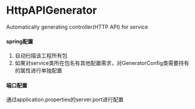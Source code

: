 # HttpAPIGenerator
Automatically generating controller(HTTP API) for service

#### spring配置
1. 自动扫描该工程所有包
2. 如果对service类所在包名有其他配置需求，对GeneratorConfig类需要持有的属性进行单独配置

#### 端口配置
通过application.properties的server.port进行配置